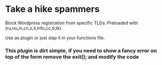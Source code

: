# Take a hike spammers
Block Wordpress registration from specific TLDs. Preloaded with (ru,nu,in,cn,ir,il,info,cc,tl,tk)

Use as plugin or just slap it in your functions file.

### This plugin is dirt simple, if you need to show a fancy error on top of the form remove the exit(); and modify the code
